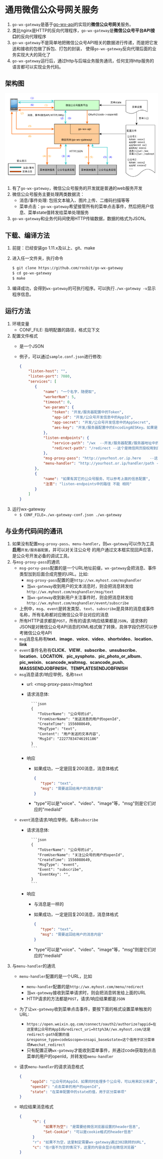 # 通用微信公众号网关服务

 1. `go-wx-gateway`是基于[go-wx-api](https://github.com/rosbit/go-wx-api)的实现的**微信公众号网关**服务。
 1. 类比nginx是HTTP的反向代理程序，`go-wx-gateway`是**微信公众号平台API接口**的反向代理程序
 1. `go-wx-gateway`不是简单地把微信公众号API相关的数据进行传递，而是把它发送和接收的包做了拆包、打包的封装，
     使得`go-wx-gateway`反向代理后面的业务实现大大的简化了
 1. `go-wx-gateway`运行后，通过http与后端业务服务通讯，任何支持http服务的语言都可以实现业务代码。

## 架构图

 ![架构图](wx-gateway.png)

 1. 有了`go-wx-gateway`，微信公众号服务的开发就是普通的web服务开发
 1. 微信公众号服务主要处理两类数据流：
     - 消息/事件处理: 包括文本输入、图片上传、二维码扫描等等
     - 菜单点击：`go-wx-gateway`希望接管所有的菜单点击事件，然后把用户信息、菜单state值转发给菜单处理服务
 1. `go-wx-gateway`和业务代码间使用HTTP传输数据，数据的格式为JSON。

## 下载、编译方法
 1. 前提：已经安装go 1.11.x及以上、git、make
 2. 进入任一文件夹，执行命令

    ```bash
    $ git clone https://github.com/rosbit/go-wx-gateway
    $ cd go-wx-gateway
    $ make
    ```
 3. 编译成功，会得到`wx-gateway`的可执行程序。可以执行`./wx-gateway -v`显示程序信息。

## 运行方法
 1. 环境变量
    - CONF_FILE: 指明配置的路径，格式见下文
 1. 配置文件格式
    - 是一个JSON
    - 例子，可以通过`sample.conf.json`进行修改:

      ```json
      {
		  "listen-host": "",
		  "listen-port": 7080,
		  "services": [
			 {
				 "name": "一个名字，随便取",
				 "workerNum": 5,
				 "timeout": 0,
				 "wx-params": {
					 "token": "开发/服务器配置中的Token",
					 "app-id": "开发/公众号开发信息中的AppId",
					 "app-secret": "开发/公众号开发信息中的AppSecret",
					 "aes-key": "开发/服务器配置中的EncodingAESKey。如果是明文传输，则该串为空或null"
				 },
				 "listen-endpoints": {
					 "service-path": "/wx  --开发/服务器配置/服务器地址中的路径部分",
					 "redirect-path": "/redirect --这个是微信网页授权用到的，设置菜单时都用这个路径"
				 },
				 "msg-proxy-pass": "http://yourhost.or.ip.here    --这个地址指向消息/事件处理的服务，如果不处理可以为空",
				 "menu-handler": "http://yourhost.or.ip/handler/path --这个地址指向菜单处理的服务，如果不处理可以为空"
			 },
             {
                 "name": "如果有其它的公众号服务，可以参考上面的信息配置",
                 "注意": "listen-endpoints中的路径 不能 相同"
             }
		  ]
      }
      ```
 1. 运行wx-gateway
    - `$ CONF_FILE=./wx-gateway-conf.json ./wx-gateway`

## 与业务代码间的通讯
 1. 如果没有配置`msg-proxy-pass`、`menu-handler`，则`wx-gateway`可以作为工具**启用**`开发/服务器配置`，并可以对关注公众号
    的用户通过文本框实现回声应答，是公众号开发必备的调试工具。
 2. 与`msg-proxy-pass`的通讯
     - `msg-porxy-pass`配置的是一个URL地址前缀，`wx-gateway`会把消息、事件类型加到后面合成完整的URL。比如:
         - `msg-proxy-pass`配置的是`http://wx.myhost.com/msghandler`
         - 当`wx-gateway`收到用户的文本消息时，则会把消息转发给`http://wx.myhost.com/msghandler/msg/text`
         - 当`wx-gateway`收到新用户关注事件时，则会把消息转发给`http://wx.myhost.com/msghandler/event/subscribe`
     - 上例中，`msg`、`event`是转发类型、`text`、`subscribe`是具体的消息或事件名称，所有名称都对应微信公众平台对应的消息
     - 所有HTTP请求都是`POST`，所有的请求/响应结果都是`JSON`，请求体的JSON是对微信公众号API消息的XML格式做了转换，具体字段仍然可以参考微信公众号API
     - `msg`消息名称有**text**、**image**、**voice**、**video**、**shortvideo**、**location**、**link**
     - `event`事件名称有**CLICK**、**VIEW**、**subscribe**、**unsubscribe**、**location**、**LOCATION**、**pic_sysphoto**、**pic_photo_or_album**、**pic_weixin**、**scancode_waitmsg**、**scancode_push**、**MASSSENDJOBFINISH**、**TEMPLATESENDJOBFINISH**
     - `msg`消息请求/响应举例，名称`text`
         - url: &lt;msg-proxy-pass&gt;/msg/text
         - 请求消息体: 

                 ```json
                 {
                    "ToUserName": "公众号的id",
                    "FromUserName": "发送消息的用户的openId",
                    "CreateTime": 1556088649,
                    "MsgType": "text",
                    "Content": "用户发送的文本内容",
                    "MsgId": "22277834746191186"
                 }
                 ```

         - 响应
              - 如果成功，一定是回复200消息，消息体格式

                 ```json
                 {
                    "type": "text",
                    "msg": "需要返回给用户的消息内容"
                 }
                 ```
              - "type"可以是"voice"、"video"、"image"等，"msg"则是它们对应的"mediaId"
     - `event`消息请求/响应举例，名称`subscribe`
         - 请求消息体: 

                 ```json
                 {
                    "ToUserName": "公众号的id",
                    "FromUserName": "关注公众号的用户的openId",
                    "CreateTime": 1556088649,
                    "MsgType": "event",
                    "Event": "subscribe",
                    "EventKey": "",
                 }
                 ```

         - 响应
              - 与消息是一样的
              - 如果成功，一定是回复200消息，消息体格式

                 ```json
                 {
                    "type": "text",
                    "msg": "需要返回给用户的消息内容"
                 }
                 ```
              - "type"可以是"voice"、"video"、"image"等，"msg"则是它们对应的"mediaId"
 2. 与`menu-handler`的通讯
     - `menu-handler`配置的是一个URL，比如
         - `menu-handler`配置的是`http://wx.myhost.com/menu/redirect`
         - 当`wx-gateway`接收到菜单请求时，则会把消息转发给上面的URL
         - HTTP请求的方法都是`POST`，请求/响应结果都是`JSON`
     - 为了让`wx-gateway`收到菜单点击事件，要按下面的格式设置菜单触发的URL:
         - `https://open.weixin.qq.com/connect/oauth2/authorize?appid=在这里填公众号的AppId&redirect_uri=http%3A//wx.myhost.com/这是redirect-path配置的值&response_type=code&scope=snsapi_base&state=这个值用于区分菜单项#wechat_redirect`
         - 只有配置正确`wx-gateway`才能收到菜单事件，并通过code获取到点击菜单的用户的openId，并转发给`menu-handler`
     - 请求`menu-handler`的请求消息格式

         ```json
         {
              "appId": "公众号的AppId，如果同时处理多个公众号，可以用来区分来源",
              "openId": "点击菜单的用户的openId",
              "state": "在菜单配置中的state的值，用于区分菜单项"
         }
         ```

     - 响应结果消息格式

        ```json
        {
              "h": {
                   "如果不为空": "是需要给微信浏览器设置的header信息",
                   "Set-Cookie": "可以是cookie格式的header信息"
              }
              "r": "如果不为空，这里制定需要wx-gateway通过302跳转的URL",
              "c": "在r值不为空的情况下，这里的内容会显示在微信浏览器"
        }
        ```
